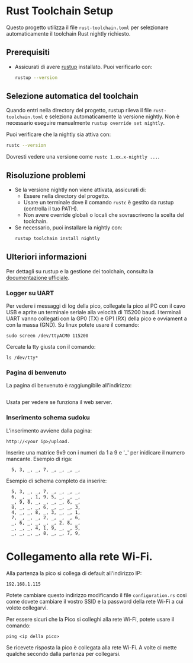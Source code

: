 # Rust Toolchain Setup
Questo progetto utilizza il file `rust-toolchain.toml` per selezionare automaticamente il toolchain Rust nightly richiesto.

## Prerequisiti
- Assicurati di avere [rustup](https://rustup.rs/) installato. Puoi verificarlo con:
  ```sh
  rustup --version
  ```

## Selezione automatica del toolchain
Quando entri nella directory del progetto, rustup rileva il file `rust-toolchain.toml` e 
seleziona automaticamente la versione nightly. Non è necessario eseguire manualmente `rustup override set nightly`.

Puoi verificare che la nightly sia attiva con:
```sh
rustc --version
```
Dovresti vedere una versione come `rustc 1.xx.x-nightly ...`.

## Risoluzione problemi
- Se la versione nightly non viene attivata, assicurati di:
  - Essere nella directory del progetto.
  - Usare un terminale dove il comando `rustc` è gestito da rustup (controlla il tuo PATH).
  - Non avere override globali o locali che sovrascrivono la scelta del toolchain.
- Se necessario, puoi installare la nightly con:
  ```sh
  rustup toolchain install nightly
  ```

## Ulteriori informazioni
Per dettagli su rustup e la gestione dei toolchain, consulta la [documentazione ufficiale](https://rust-lang.github.io/rustup/).

### Logger su UART
Per vedere i messaggi di log della pico, collegate la pico al PC con il cavo USB e aprite un terminale seriale 
alla velocità di 115200 baud.
I terminali UART vanno collegati con la GP0 (TX) e GP1 (RX) della pico e ovviament a con la massa (GND).
Su linux potete usare il comando:
```
sudo screen /dev/ttyACM0 115200
```
Cercate la tty giusta con il comando:
```
ls /dev/tty*
```

### Pagina di benvenuto
La pagina di benvenuto è raggiungibile all'indirizzo:
```http://<your ip>/.
```
Usata per vedere se funziona il web server.

### Inserimento schema sudoku
L'inserimento avviene dalla pagina:
```
http://<your ip>/upload.
```
Inserire una matrice 9x9 con i numeri da 1 a 9 e '_' per inidicare il numero mancante.
Esempio di riga:
```
  5, 3, _, _, 7, _, _, _, _,
```
Esempio di schema completo da inserire:
```
  5, 3, _, _, 7, _, _, _, _,
  6, _, _, 1, 9, 5, _, _, _,
  _, 9, 8, _, _, _, _, 6, _,
  8, _, _, _, 6, _, _, _, 3,
  4, _, _, 8, _, 3, _, _, 1,
  7, _, _, _, 2, _, _, _, 6,
  _, 6, _, _, _, _, 2, 8, _,
  _, _, _, 4, 1, 9, _, _, 5,
  _, _, _, _, 8, _, _, 7, 9,
```

# Collegamento alla rete Wi-Fi.
Alla partenza la pico si collega di default all'indirizzo IP:
```
192.168.1.115
```
Potete cambiare questo indirizzo modificando il file ```configuration.rs``` cosi come dovete 
cambiare il vostro SSID e la password della rete Wi-Fi a cui volete collegarvi.

Per essere sicuri che la Pico si colleghi alla rete Wi-Fi, potete usare il comando:
```
ping <ip della pico>
```
Se ricevete risposta la pico è collegata alla rete Wi-Fi.
A volte ci mette qualche secondo dalla partenza per collegarsi.
